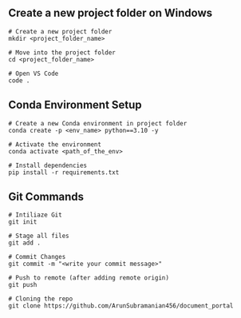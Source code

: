 ## Create a new project folder on Windows


```
# Create a new project folder
mkdir <project_folder_name>

# Move into the project folder
cd <project_folder_name>

# Open VS Code
code .
```

## Conda Environment Setup

```
# Create a new Conda environment in project folder
conda create -p <env_name> python==3.10 -y

# Activate the environment
conda activate <path_of_the_env>

# Install dependencies
pip install -r requirements.txt
```

## Git Commands

```
# Intiliaze Git
git init

# Stage all files
git add .

# Commit Changes
git commit -m "<write your commit message>"

# Push to remote (after adding remote origin)
git push

# Cloning the repo
git clone https://github.com/ArunSubramanian456/document_portal
```

